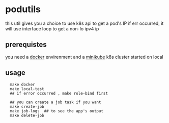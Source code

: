 # podutils

this util gives you a choice to use k8s api to get a pod's IP
if err occurred, it will use interface loop to get a non-lo ipv4 ip 

## prerequistes
you need a [docker](https://www.docker.com/) envirenment 
and a [minikube](https://minikube.sigs.k8s.io/docs/start/) k8s cluster started on local 

## usage
```
  make docker
  make local-test
  ## if error occurred , make role-bind first

  ## you can create a job task if you want
  make create-job
  make job-logs  ## to see the app's output
  make delete-job
```
